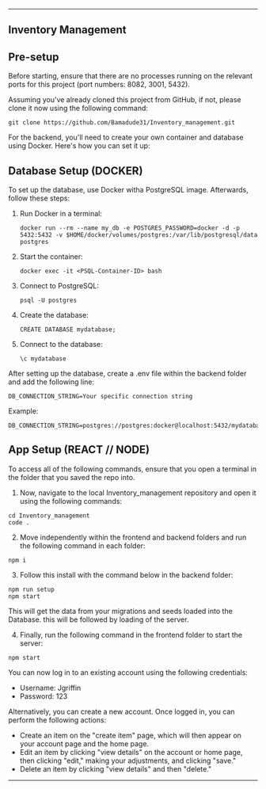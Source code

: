 
---

## Inventory Management

## Pre-setup
Before starting, ensure that there are no processes running on the relevant ports for this project (port numbers: 8082, 3001, 5432).

Assuming you've already cloned this project from GitHub, if not, please clone it now using the following command:

```
git clone https://github.com/Bamadude31/Inventory_management.git
```

For the backend, you'll need to create your own container and database using Docker. Here's how you can set it up:


## Database Setup (DOCKER)
To set up the database, use Docker witha PostgreSQL image. Afterwards, follow these steps:

1. Run Docker in a terminal:
   ```
   docker run --rm --name my_db -e POSTGRES_PASSWORD=docker -d -p 5432:5432 -v $HOME/docker/volumes/postgres:/var/lib/postgresql/data postgres
   ```

2. Start the container:
   ```
   docker exec -it <PSQL-Container-ID> bash
   ```

3. Connect to PostgreSQL:
   ```
   psql -U postgres
   ```

4. Create the database:
   ```
   CREATE DATABASE mydatabase;
   ```

5. Connect to the database:
   ```
   \c mydatabase
   ```

After setting up the database, create a .env file within the backend folder and add the following line:
```
DB_CONNECTION_STRING=Your specific connection string
```
Example:
```
DB_CONNECTION_STRING=postgres://postgres:docker@localhost:5432/mydatabase
```
## App Setup (REACT // NODE)

To access all of the following commands, ensure that you open a terminal in the folder that you saved the repo into.

1. Now, navigate to the local Inventory_management repository and open it using the following commands:
```
cd Inventory_management
code .
```

2. Move independently within the frontend and backend folders and run the following command in each folder:
```
npm i
```

3. Follow this install with the command below in the backend folder:
```
npm run setup
npm start
```

This will get the data from your migrations and seeds loaded into the Database. this will be followed by loading of the server.

4. Finally, run the following command in the frontend folder to start the server:
```
npm start
```
You can now log in to an existing account using the following credentials:
- Username: Jgriffin
- Password: 123

Alternatively, you can create a new account. Once logged in, you can perform the following actions:
- Create an item on the "create item" page, which will then appear on your account page and the home page.
- Edit an item by clicking "view details" on the account or home page, then clicking "edit," making your adjustments, and clicking "save."
- Delete an item by clicking "view details" and then "delete."

---